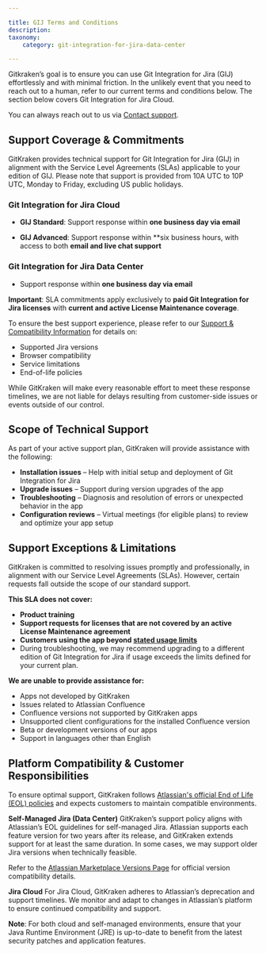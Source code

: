 ```yaml
---

title: GIJ Terms and Conditions
description:
taxonomy:
    category: git-integration-for-jira-data-center

---
```


Gitkraken’s goal is to ensure you can use Git Integration for Jira (GIJ) effortlessly and with minimal friction.  In the unlikely event that you need to reach out to a human, refer to our current terms and conditions below. The section below covers Git Integration for Jira Cloud. 

You can always reach out to us via [Contact support](https://help.gitkraken.com/git-integration-for-jira-data-center/gij-self-hosted-contact-support/).

## Support Coverage & Commitments
GitKraken provides technical support for Git Integration for Jira (GIJ) in alignment with the Service Level Agreements (SLAs) applicable to your edition of GIJ. Please note that support is provided from 10A UTC to 10P UTC, Monday to Friday, excluding US public holidays. 

### Git Integration for Jira Cloud
- **GIJ Standard**: Support response within **one business day via email**

- **GIJ Advanced**: Support response within **six business hours, with access to both **email and live chat support**

### Git Integration for Jira Data Center

- Support response within **one business day via email**

**Important**: SLA commitments apply exclusively to **paid Git Integration for Jira licenses** with **current and active License Maintenance coverage**.

To ensure the best support experience, please refer to our [Support & Compatibility Information](https://help.gitkraken.com) for details on:

- Supported Jira versions
- Browser compatibility
- Service limitations
- End-of-life policies

While GitKraken will make every reasonable effort to meet these response timelines, we are not liable for delays resulting from customer-side issues or events outside of our control.

## Scope of Technical Support

As part of your active support plan, GitKraken will provide assistance with the following:

- **Installation issues** – Help with initial setup and deployment of Git Integration for Jira
- **Upgrade issues** – Support during version upgrades of the app
- **Troubleshooting** – Diagnosis and resolution of errors or unexpected behavior in the app
- **Configuration reviews** – Virtual meetings (for eligible plans) to review and optimize your app setup

## Support Exceptions & Limitations

GitKraken is committed to resolving issues promptly and professionally, in alignment with our Service Level Agreements (SLAs). However, certain requests fall outside the scope of our standard support.

**This SLA does not cover:**

- **Product training**
- **Support requests for licenses that are not covered by an active License Maintenance agreement**
- **Customers using the app beyond [stated usage limits](https://help.gitkraken.com/git-integration-for-jira-cloud/gij-standard-vs-advanced/)** 
- During troubleshooting, we may recommend upgrading to a different edition of Git Integration for Jira if usage exceeds the limits defined for your current plan.

**We are unable to provide assistance for:**
- Apps not developed by GitKraken
- Issues related to Atlassian Confluence
- Confluence versions not supported by GitKraken apps
- Unsupported client configurations for the installed Confluence version
- Beta or development versions of our apps
- Support in languages other than English

## Platform Compatibility & Customer Responsibilities
To ensure optimal support, GitKraken follows [Atlassian's official End of Life (EOL) policies](https://confluence.atlassian.com/support/atlassian-support-end-of-life-policy-201851003.html) and expects customers to maintain compatible environments.

**Self-Managed Jira (Data Center)**
GitKraken’s support policy aligns with Atlassian’s EOL guidelines for self-managed Jira. Atlassian supports each feature version for two years after its release, and GitKraken extends support for at least the same duration. In some cases, we may support older Jira versions when technically feasible.

Refer to the [Atlassian Marketplace Versions Page](https://marketplace.atlassian.com/apps/4984/git-integration-for-jira/version-history) for official version compatibility details.

**Jira Cloud**
For Jira Cloud, GitKraken adheres to Atlassian’s deprecation and support timelines. We monitor and adapt to changes in Atlassian’s platform to ensure continued compatibility and support.

**Note**: For both cloud and self-managed environments, ensure that your Java Runtime Environment (JRE) is up-to-date to benefit from the latest security patches and application features.
